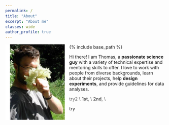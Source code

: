 ```yaml
---
permalink: /
title: "About"
excerpt: "About me"
classes: wide
author_profile: true
---
```

{% include base_path %}
<img src="../images/13680560_802390319860985_1834144343150480591_n.png" alt="me" style="width:40%;" align="left"/>

Hi there! I am Thomas, a **passionate science guy** with a variety of technical expertise and mentoring skills to offer. I love to work with people from diverse backgrounds, learn about their projects, help __design experiments__, and provide guidelines for data analyses.

> try2 \\
> **1st**,  \\
> **2nd**, \

try

